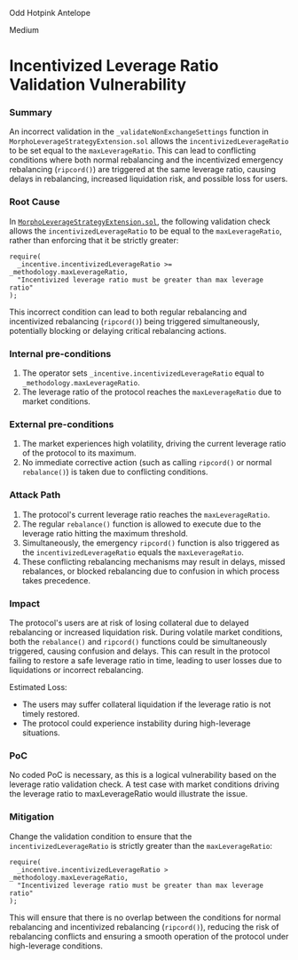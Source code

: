 Odd Hotpink Antelope

Medium

# Incentivized Leverage Ratio Validation Vulnerability

### Summary

An incorrect validation in the `_validateNonExchangeSettings` function in `MorphoLeverageStrategyExtension.sol` allows the `incentivizedLeverageRatio` to be set equal to the `maxLeverageRatio`. This can lead to conflicting conditions where both normal rebalancing and the incentivized emergency rebalancing (`ripcord()`) are triggered at the same leverage ratio, causing delays in rebalancing, increased liquidation risk, and possible loss for users.

### Root Cause

In [`MorphoLeverageStrategyExtension.sol`](https://github.com/sherlock-audit/2024-10-morpho-x-index/blob/main/index-coop-smart-contracts/contracts/adapters/MorphoLeverageStrategyExtension.sol#L971), the following validation check allows the `incentivizedLeverageRatio` to be equal to the `maxLeverageRatio`, rather than enforcing that it be strictly greater:

```solidity
require(
  _incentive.incentivizedLeverageRatio >= _methodology.maxLeverageRatio,
  "Incentivized leverage ratio must be greater than max leverage ratio"
);
```

This incorrect condition can lead to both regular rebalancing and incentivized rebalancing (`ripcord()`) being triggered simultaneously, potentially blocking or delaying critical rebalancing actions.

### Internal pre-conditions

1. The operator sets `_incentive.incentivizedLeverageRatio` equal to `_methodology.maxLeverageRatio`.
2. The leverage ratio of the protocol reaches the `maxLeverageRatio` due to market conditions.

### External pre-conditions

1. The market experiences high volatility, driving the current leverage ratio of the protocol to its maximum.
2. No immediate corrective action (such as calling `ripcord()` or normal `rebalance()`) is taken due to conflicting conditions.

### Attack Path

1. The protocol's current leverage ratio reaches the `maxLeverageRatio`.
2. The regular `rebalance()` function is allowed to execute due to the leverage ratio hitting the maximum threshold.
3. Simultaneously, the emergency `ripcord()` function is also triggered as the `incentivizedLeverageRatio` equals the `maxLeverageRatio`.
4. These conflicting rebalancing mechanisms may result in delays, missed rebalances, or blocked rebalancing due to confusion in which process takes precedence.

### Impact

The protocol's users are at risk of losing collateral due to delayed rebalancing or increased liquidation risk. During volatile market conditions, both the `rebalance()` and `ripcord()` functions could be simultaneously triggered, causing confusion and delays. This can result in the protocol failing to restore a safe leverage ratio in time, leading to user losses due to liquidations or incorrect rebalancing.

Estimated Loss:
- The users may suffer collateral liquidation if the leverage ratio is not timely restored.
- The protocol could experience instability during high-leverage situations.

### PoC

No coded PoC is necessary, as this is a logical vulnerability based on the leverage ratio validation check. A test case with market conditions driving the leverage ratio to maxLeverageRatio would illustrate the issue.

### Mitigation

Change the validation condition to ensure that the `incentivizedLeverageRatio` is strictly greater than the `maxLeverageRatio`:

```solidity
require(
  _incentive.incentivizedLeverageRatio > _methodology.maxLeverageRatio,
  "Incentivized leverage ratio must be greater than max leverage ratio"
);
```

This will ensure that there is no overlap between the conditions for normal rebalancing and incentivized rebalancing (`ripcord()`), reducing the risk of rebalancing conflicts and ensuring a smooth operation of the protocol under high-leverage conditions.